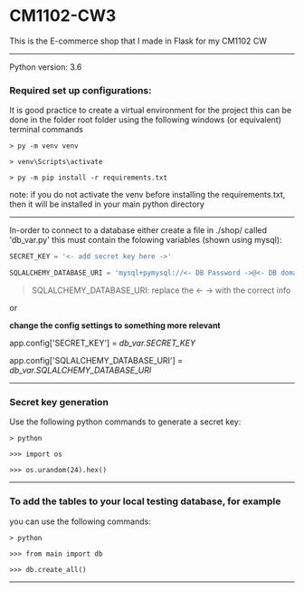 # CM1102-CW3
This is the E-commerce shop that I made in Flask for my CM1102 CW

------------------------------------------------------------------

Python version: 3.6

### Required set up configurations:

It is good practice to create a virtual environment for the project
this can be done in the folder root folder using the following windows (or equivalent) terminal commands

    > py -m venv venv

    > venv\Scripts\activate

    > py -m pip install -r requirements.txt

note: if you do not activate the venv before installing the requirements.txt,
then it will be installed in your main python directory

-----------------------------------------------------

In-order to connect to a database either create a file in ./shop/ called 'db_var.py'
this must contain the folowing variables (shown using mysql):

```python
SECRET_KEY = '<- add secret key here ->' 

SQLALCHEMY_DATABASE_URI = 'mysql+pymysql://<- DB Password ->@<- DB domain/IP (localhost normally) ->/<- DB Name ->'
```

> SQLALCHEMY_DATABASE_URI: replace the <- -> with the correct info

or

**change the config settings to something more relevant**

app.config['SECRET_KEY'] = *db_var.SECRET_KEY*

app.config['SQLALCHEMY_DATABASE_URI'] = *db_var.SQLALCHEMY_DATABASE_URI*

-----------------------------------------------------

### Secret key generation  
Use the following python commands to generate a secret key:

    > python

    >>> import os

    >>> os.urandom(24).hex()

-----------------------------------------------------

### To add the tables to your local testing database, for example
you can use the following commands:

    > python

    >>> from main import db

    >>> db.create_all()

-----------------------------------------------------

